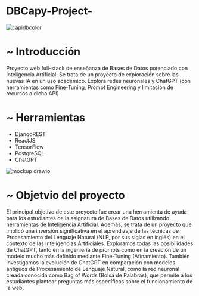 # DBCapy-Project-

![capidbcolor](https://github.com/Manuelsantaisabel/DBCapy-Project-/assets/95097735/07704ead-4c1f-41e7-9ded-bed3ba6cd7a2)

# ~ Introducción
Proyecto web full-stack de enseñanza de Bases de Datos potenciado con Inteligencia Artificial. Se trata de un proyecto de exploración sobre las nuevas IA en un uso académico. Explora redes neuronales y ChatGPT (con herramientas como Fine-Tuning, Prompt Engineering y limitación de recursos a dicha API)

# ~ Herramientas 
- DjangoREST
- ReactJS
- TensorFlow
- PostgreSQL
- ChatGPT
  
![mockup drawio](https://github.com/Manuelsantaisabel/DBCapy-Project-/assets/95097735/0cab03f3-58d2-4c78-a54a-2b9079db96e7)

# ~ Objetvio del proyecto
El principal objetivo de este proyecto fue crear una herramienta de ayuda para los estudiantes de la asignatura de Bases de Datos utilizando herramientas de Inteligencia Artificial. Además, se trata de un proyecto que implicó una inversión significativa en el aprendizaje de las técnicas de Procesamiento del Lenguaje Natural (NLP, por sus siglas en inglés) en el contexto de las Inteligencias Artificiales. Exploramos todas las posibilidades de ChatGPT, tanto en la ingeniería de prompts como en la creación de un modelo mucho más definido mediante Fine-Tuning (Afinamiento). También investigamos la evolución de ChatGPT en comparación con modelos antiguos de Procesamiento de Lenguaje Natural, como la red neuronal creada conocida como Bag of Words (Bolsa de Palabras), que permite a los estudiantes plantear preguntas más específicas sobre el funcionamiento de la web.

